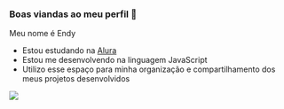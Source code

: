 ### Boas viandas ao meu perfil 💙

Meu nome é Endy

- Estou estudando na [Alura](https://www.alura.com.br)
- Estou me desenvolvendo na linguagem JavaScript
- Utilizo esse espaço para minha organização e compartilhamento dos meus projetos desenvolvidos

![](https://media1.tenor.com/m/aPgTU-Z9j1MAAAAd/funny-dogs-cute.gif
)
